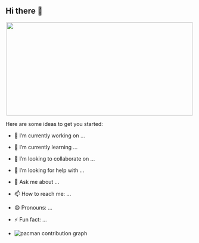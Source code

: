 ## Hi there 👋

<div align="center">
  <img height="250" width="500" src="https://gifdb.com/images/high/shanks-one-piece-hats-off-laughing-loud-71ttils8miq3hxk1.webp"  />
</div>

Here are some ideas to get you started:

- 🔭 I’m currently working on ...
- 🌱 I’m currently learning ...
- 👯 I’m looking to collaborate on ...
- 🤔 I’m looking for help with ...
- 💬 Ask me about ...
- 📫 How to reach me: ...
- 😄 Pronouns: ...
- ⚡ Fun fact: ...

- <picture>
  <source media="(prefers-color-scheme: dark)" srcset="https://raw.githubusercontent.com/nico91170/nico91170/output/pacman-contribution-graph-dark.svg">
  <source media="(prefers-color-scheme: light)" srcset="https://raw.githubusercontent.com/nico91170/nico91170/output/pacman-contribution-graph.svg">
  <img alt="pacman contribution graph" src="https://raw.githubusercontent.com/nico91170/nico91170/output/pacman-contribution-graph.svg">
</picture>
